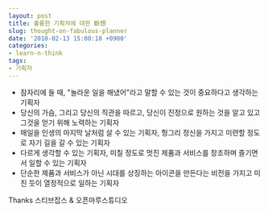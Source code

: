 ```yaml
---
layout: post
title: 훌륭한 기획자에 대한 斷想
slug: thought-on-fabulous-planner
date: '2010-02-13 15:00:18 +0900'
categories:
- learn-n-think
tags:
- 기획자
---
```


- 잠자리에 들 때, "놀라운 일을 해냈어"라고 말할 수 있는 것이 중요하다고 생각하는 기획자
- 당신의 가슴, 그리고 당신의 직관을 따르고, 당신이 진정으로 원하는 것을 알고 있고 그것을 얻기 위해 노력하는 기획자
- 매일을 인생의 마지막 날처럼 살 수 있는 기획자, 헝그리 정신을 가지고 미련할 정도로 자기 길을 갈 수 있는 기획자
- 다르게 생각할 수 있는 기획자, 미칠 정도로 멋진 제품과 서비스를 창조하며 즐기면서 일할 수 있는 기획자
- 단순한 제품과 서비스가 아닌 시대를 상징하는 아이콘을 만든다는 비전을 가지고 미친 듯이 열정적으로 일하는 기획자

Thanks 스티브잡스 & 오픈마루스튜디오
